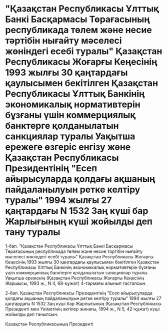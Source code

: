# "Қазақстан Республикасы Ұлттық Банкi Басқармасы Төрағасының республикада төлем және несие тәртiбiн нығайту мәселесi жөнiндегi есебi туралы" Қазақстан Республикасы Жоғарғы Кеңесiнiң 1993 жылғы 30 қаңтардағы қаулысымен бекiтiлген Қазақстан Республикасы Ұлттық Банкiнiң экономикалық нормативтерiн бұзғаны үшiн коммерциялық банктерге қолданылатын санкциялар туралы Уақытша ережеге өзгерiс енгiзу және Қазақстан Республикасы Президентiнiң "Есеп айырысуларда қолдағы ақшаның пайдаланылуын ретке келтiру туралы" 1994 жылғы 27 қаңтардағы N 1532 Заң күшi бар Жарлығының күшi жойылды деп тану туралы

1-бап. "Қазақстан Республикасы Ұлттық Банкi Басқармасы Төрағасының республикада төлем және несие тәртiбiн нығайту мәселесi жөнiндегi есебi туралы" Қазақстан Республикасы Жоғарғы Кеңесiнiң 1993 жылғы 30 қаңтардағы қаулысымен бекiтiлген Қазақстан Республикасы Ұлттық Банкiнiң экономикалық нормативтерiн бұзғаны үшiн коммерциялық банктерге қолданылатын санкциялар туралы Уақытша ереженiң (Қазақстан Республикасы Жоғарғы Кеңесiнiң Жаршысы, 1993 ж., N 4, 68-құжат) 4-тармағы алынып тасталсын.

2-бап. Қазақстан Республикасы Президентiнiң "Есеп айырысуларда қолдағы ақшаның пайдаланылуын ретке келтiру туралы" 1994 жылғы 27 қаңтардағы N 1532 Заң күшi бар Жарлығының (Қазақстан Республикасы Президентi мен Үкiметiнiң актiлер жинағы, 1994 ж., N 5, 42-құжат) күшi жойылды деп танылсын.

Қазақстан Республикасының Президентi

